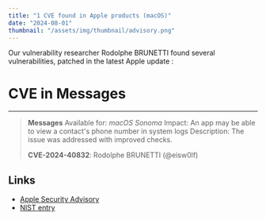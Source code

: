 ```yaml
---
title: "1 CVE found in Apple products (macOS)"
date: "2024-08-01"
thumbnail: "/assets/img/thumbnail/advisory.png"
---
```

Our vulnerability researcher Rodolphe BRUNETTI found several vulnerabilities, patched in the latest Apple update :


# CVE in Messages
---
> **Messages**
> Available for: *macOS Sonoma*
> Impact: An app may be able to view a contact\'s phone number in system logs
> Description: The issue was addressed with improved checks.
>
> **CVE-2024-40832**: Rodolphe BRUNETTI (@eisw0lf)


## Links

- [Apple Security Advisory](https://support.apple.com/en-us/120911)
- [NIST entry](https://nvd.nist.gov/vuln/detail/CVE-2024-40832)